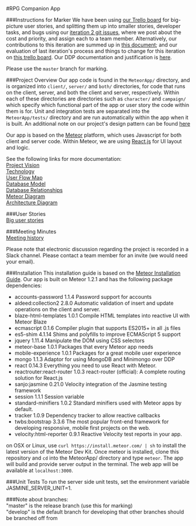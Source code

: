 #RPG Companion App  

###Instructions for Marker
We have been using [our Trello board](https://trello.com/b/IYE6wlS5/4350) for big-picture user stories, and splitting them up into smaller stories, developer tasks, and bugs using our [iteration 2 git issues](https://github.com/cameronpenner/SoftwareEngineering2/issues?q=is%3Aopen+is%3Aissue+milestone%3A%22Iteration+2%22), where we post about the cost and priority, and assign each to a team member. Alternatively, our contributions to this iteration are summed up in [this document](https://docs.google.com/document/d/1VZ51a9XeNEVHGBGt0svqGsoXaxb3YFXm0-SYghIq-Gc/edit?usp=sharing); and our evaluation of last iteration's process and things to change for this iteration on [this trello board](https://trello.com/b/UY0zflXQ/retro-iteration-1). Our DDP documentation and justification is [here](https://docs.google.com/document/d/15u_med2RhxHqvzpFxNDgSYxE5a1q1_Pj2FRalbPUYQg/edit?usp=sharing).  

Please use the `master` branch for marking.  

###Project Overview
Our app code is found in the `MeteorApp/` directory, and is organized into `client/`, `server/` and `both/` directories, for code that runs on the client, server, and both the client and server, respectively. Within each of these directories are directories such as `character/` and `campaign/` which specify which functional part of the app or user story the code within them is for. Unit and integration tests are separated into the `MeteorApp/tests/` directory and are run automatically within the app when it is built. An additional note on our project's design pattern can be found [here](https://docs.google.com/document/d/1vymuKmtHZd4tbO8SAMZfaR9r_FIGkbHxl9ZcOTyFBr0/edit?usp=sharing)  

Our app is based on the [Meteor](https://www.meteor.com/) platform, which uses Javascript for both client and server code. Within Meteor, we are using [React.js](https://facebook.github.io/react/) for UI layout and logic.  

See the following links for more documentation:  
   [Project Vision](https://docs.google.com/document/d/1vjb-VSGzE597DyjM7nernY6ocQbtDChBV6MGlIx8y2M/edit)  
   [Technology](https://docs.google.com/document/d/1-QhJxHtYhCSyte3LNl1k16DtLTLiLlqqZ8P3DW_PkMM/edit)  
   [User Flow Map](https://docs.google.com/drawings/d/1xkV3fqgLv9Vz-iEGV-DE5ZwTQiR9ZMqnLL53eOsDK2o/edit?usp=sharing)  
   [Database Model](https://docs.google.com/spreadsheets/d/14O9qqzI_PcDS76ECVIxYLPFbdDCoeWQ6UM7BqzKDce4/edit?usp=sharing)  
   [Database Relationships](https://docs.google.com/drawings/d/1Q1mSQB5q5122A_x4M2EyA5StGdyv11w7h7c4ZVCXBAQ/edit?usp=sharing)  
   [Meteor Diagram](https://docs.google.com/drawings/d/1AlJED4PdlEZFEkn0a4w8DTdLhixfg7OfRQHyjip_fig/edit?usp=sharing)  
   [Architecture Diagram](https://docs.google.com/drawings/d/1fKzn2iSpk6Bu2LMwaYCE5Bkbep8kTizcBKqvfKNS42Y/edit?usp=sharing)  

###User Stories  
[Big user stories](https://trello.com/b/IYE6wlS5/4350)  

###Meeting Minutes  
[Meeting history](https://drive.google.com/folderview?id=0B9MCO8Sk7I1dbzlzcTJmajBTTDg&usp=sharing)  

Please note that electronic discussion regarding the project is recorded in a Slack channel. Please contact a team member for an invite (we would need your email).  

###Installation
This installation guide is based on the [Meteor Installation Guide](https://www.meteor.com/install). Our app is built on Meteor 1.2.1 and has the following package dependencies:  
* accounts-password         1.1.4  Password support for accounts
* aldeed:collection2        2.8.0 Automatic validation of insert and update operations on the client and server.
* blaze-html-templates      1.0.1  Compile HTML templates into reactive UI with Meteor Blaze
* ecmascript                0.1.6 Compiler plugin that supports ES2015+ in all .js files
* es5-shim                  4.1.14  Shims and polyfills to improve ECMAScript 5 support
* jquery                    1.11.4  Manipulate the DOM using CSS selectors
* meteor-base               1.0.1  Packages that every Meteor app needs
* mobile-experience         1.0.1  Packages for a great mobile user experience
* mongo                     1.1.3  Adaptor for using MongoDB and Minimongo over DDP
* react                     0.14.3 Everything you need to use React with Meteor.
* reactrouter:react-router  1.0.3  react-router (official): A complete routing solution for React.js
* sanjo:jasmine             0.21.0  Velocity integration of the Jasmine testing framework
* session                   1.1.1  Session variable
* standard-minifiers        1.0.2  Standard minifiers used with Meteor apps by default.
* tracker                   1.0.9  Dependency tracker to allow reactive callbacks
* twbs:bootstrap            3.3.6  The most popular front-end framework for developing responsive, mobile first projects on the web.
* velocity:html-reporter    0.9.1  Reactive Velocity test reports in your app.

on OSX or Linux, use `curl https://install.meteor.com/ | sh` to install the latest version of the Meteor Dev Kit. Once meteor is installed, clone this repository and `cd` into the MeteorApp/ directory and type `meteor`. The app will build and provide server output in the terminal. The web app will be available at `localhost:3000`.

###Unit Tests
To run the server side unit tests, set the environment variable JASMINE_SERVER_UNIT=1.

###Note about branches:  
"master" is the release branch (use this for marking)  
"develop" is the default branch for developing that other branches should be branched off from
